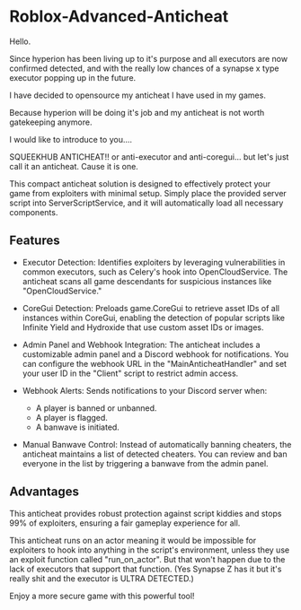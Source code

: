 # Roblox-Advanced-Anticheat

Hello.

Since hyperion has been living up to it's purpose and all executors are now confirmed detected, and with the really low chances of a synapse x type executor popping up in the future.

I have decided to opensource my anticheat I have used in my games.

Because hyperion will be doing it's job and my anticheat is not worth gatekeeping anymore.

I would like to introduce to you....

SQUEEKHUB ANTICHEAT!! or anti-executor and anti-coregui... but let's just call it an anticheat. Cause it is one.

This compact anticheat solution is designed to effectively protect your game from exploiters with minimal setup. Simply place the provided server script into ServerScriptService, and it will automatically load all necessary components.

## **Features**
- Executor Detection: Identifies exploiters by leveraging vulnerabilities in common executors, such as Celery's hook into OpenCloudService. The anticheat scans all game descendants for suspicious instances like "OpenCloudService."

- CoreGui Detection: Preloads game.CoreGui to retrieve asset IDs of all instances within CoreGui, enabling the detection of popular scripts like Infinite Yield and Hydroxide that use custom asset IDs or images.

- Admin Panel and Webhook Integration: The anticheat includes a customizable admin panel and a Discord webhook for notifications. You can configure the webhook URL in the "MainAnticheatHandler" and set your user ID in the "Client" script to restrict admin access.

- Webhook Alerts: Sends notifications to your Discord server when:

  - A player is banned or unbanned.
  - A player is flagged.
  - A banwave is initiated.
- Manual Banwave Control: Instead of automatically banning cheaters, the anticheat maintains a list of detected cheaters. You can review and ban everyone in the list by triggering a banwave from the admin panel.

## **Advantages**
This anticheat provides robust protection against script kiddies and stops 99% of exploiters, ensuring a fair gameplay experience for all.

This anticheat runs on an actor meaning it would be impossible for exploiters to hook into anything in the script's environment, unless they use an exploit function called "run_on_actor". But that won't happen due to the lack of executors that support that function. (Yes Synapse Z has it but it's really shit and the executor is ULTRA DETECTED.)

Enjoy a more secure game with this powerful tool!
